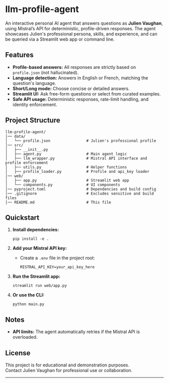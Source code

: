 # llm-profile-agent

An interactive personal AI agent that answers questions as **Julien Vaughan**, using Mistral’s API for deterministic, profile-driven responses. The agent showcases Julien's professional persona, skills, and experience, and can be queried via a Streamlit web app or command line.

## Features

- **Profile-based answers:** All responses are strictly based on `profile.json` (not hallucinated).
- **Language detection:** Answers in English or French, matching the question's language.
- **Short/Long mode:** Choose concise or detailed answers.
- **Streamlit UI:** Ask free-form questions or select from curated examples.
- **Safe API usage:** Deterministic responses, rate-limit handling, and identity enforcement.

## Project Structure

```
llm-profile-agent/
│── data/
│   └── profile.json                # Julien's professional profile
│── src/
│   ├── __init__.py                 
│   ├── agent.py                    # Main agent logic
│   ├── llm_wrapper.py              # Mistral API interface and profile enforcement
│   ├── utils.py                    # Helper functions
│   ├── profile_loader.py           # Profile and api_key loader
│── web/
│   ├── app.py                      # Streamlit web app
│   └── components.py               # UI components            
│── pyproject.toml                  # Dependencies and build config
│── .gitignore                      # Excludes sensitive and build files
│── README.md                       # This file
```

## Quickstart

1. **Install dependencies:**
   ```
   pip install -e .
   ```

2. **Add your Mistral API key:**
   - Create a `.env` file in the project root:
     ```
     MISTRAL_API_KEY=your_api_key_here
     ```

3. **Run the Streamlit app:**
   ```
   streamlit run web/app.py
   ```

4. **Or use the CLI:**
   ```
   python main.py
   ```

## Notes

- **API limits:** The agent automatically retries if the Mistral API is overloaded.

## License

This project is for educational and demonstration purposes.  
Contact Julien Vaughan for professional use or collaboration.

---
